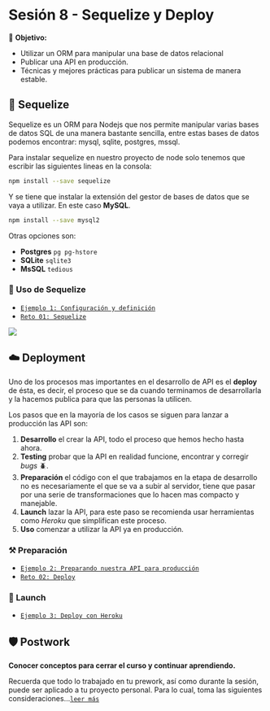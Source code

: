 # Sesión 8 - Sequelize y Deploy

🎯 **Objetivo:**

- Utilizar un ORM para manipular una base de datos relacional
- Publicar una API en producción. 
- Técnicas y mejores prácticas para publicar un sistema de manera estable.





## 🧳 Sequelize 

Sequelize es un ORM para Nodejs que nos permite manipular varias bases de datos SQL de una manera bastante sencilla, entre estas bases de datos podemos encontrar: mysql, sqlite, postgres, mssql.

Para instalar sequelize en nuestro proyecto de node solo tenemos que escribir las siguientes lineas en la consola:

```bash
npm install --save sequelize
```

Y se tiene que instalar la extensión del gestor de bases de datos que se vaya a utilizar. En este caso **MySQL**. 

```bash
npm install --save mysql2
```

Otras opciones son:

- **Postgres** `pg pg-hstore`
- **SQLite** `sqlite3`
- **MsSQL** `tedious`

### 🐼 Uso de Sequelize

- [`Ejemplo 1: Configuración y definición`](Ejemplo-00/#ejemplo-1)
- [`Reto 01: Sequelize`](Reto-00/#reto-1)

![](img/launch.png)


## ☁️ Deployment

Uno de los procesos mas importantes en el desarrollo de API es el **deploy** de ésta, es decir, el proceso que se da cuando terminamos de desarrollarla y  la hacemos publica para que las personas la utilicen.

Los pasos que en la mayoría de los casos se siguen para lanzar a producción las API son:

1. **Desarrollo** el crear la API, todo el proceso que hemos hecho hasta ahora.
2. **Testing** probar que la API en realidad funcione, encontrar y corregir *bugs* 🪲.
3. **Preparación** el código con el que trabajamos en la etapa de desarrollo no es necesariamente el que se va a subir al servidor, tiene que pasar por una serie de transformaciones que lo hacen mas compacto y manejable.
4. **Launch** lazar la API, para este paso se recomienda usar herramientas como *Heroku* que simplifican este proceso. 
5. **Uso** comenzar a utilizar la API ya en producción.

### ⚒ Preparación 

- [`Ejemplo 2: Preparando nuestra API para producción`](Ejemplo-01/#ejemplo-1---preparando-nuestra-api-para-producción)
- [`Reto 02: Deploy`](Reto-01/#reto-1)


### 🚀 Launch 

- [`Ejemplo 3: Deploy con Heroku`](Ejemplo-02/#ejemplo-2---deploy-con-heroku)
<!-- - [`Reto 02: Deploy de tu API`](Reto-02/#reto-2) -->

<!-- ### 🪂 Uso 

- [`Ejemplo 4: Demostración - Publicación en Dominio`](Ejemplo-03/#ejemplo-3---últimos-pasos)
- [`Reto 03: Certificado SSL`](Reto-02/#reto-3) -->


## 🛡 Postwork

**Conocer conceptos para cerrar el curso y continuar aprendiendo.**

Recuerda que todo lo trabajado en tu prework, así como durante la sesión, puede ser aplicado a tu proyecto personal. Para lo cual, toma las siguientes consideraciones...[`leer más`](Postwork/#postwork)
